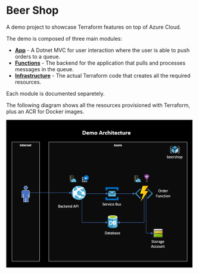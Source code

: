 # Beer Shop

A demo project to showcase Terraform features on top of Azure Cloud.

The demo is composed of three main modules:

- [**App**](/app) - A Dotnet MVC for user interaction where the user is able to push orders to a queue.
- [**Functions**](/functions) - The backend for the application that pulls and processes messages in the queue.
- [**Infrastructure**](/infrastructure) - The actual Terraform code that creates all the required resources.

Each module is documented separetely.

The following diagram shows all the resources provisioned with Terraform, plus an ACR for Docker images.

<img src="_docs/demo.png" width="500"> </img>